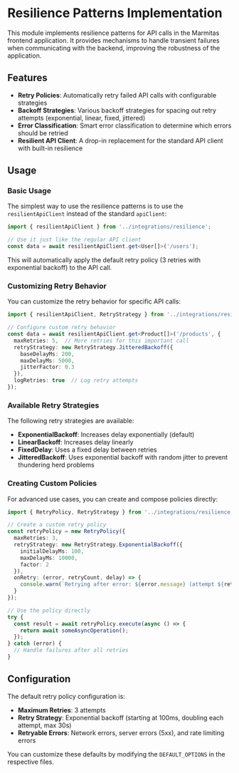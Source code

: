 # Resilience Patterns Implementation

This module implements resilience patterns for API calls in the Marmitas frontend application. It provides mechanisms to handle transient failures when communicating with the backend, improving the robustness of the application.

## Features

- **Retry Policies**: Automatically retry failed API calls with configurable strategies
- **Backoff Strategies**: Various backoff strategies for spacing out retry attempts (exponential, linear, fixed, jittered)
- **Error Classification**: Smart error classification to determine which errors should be retried
- **Resilient API Client**: A drop-in replacement for the standard API client with built-in resilience

## Usage

### Basic Usage

The simplest way to use the resilience patterns is to use the `resilientApiClient` instead of the standard `apiClient`:

```typescript
import { resilientApiClient } from '../integrations/resilience';

// Use it just like the regular API client
const data = await resilientApiClient.get<User[]>('/users');
```

This will automatically apply the default retry policy (3 retries with exponential backoff) to the API call.

### Customizing Retry Behavior

You can customize the retry behavior for specific API calls:

```typescript
import { resilientApiClient, RetryStrategy } from '../integrations/resilience';

// Configure custom retry behavior
const data = await resilientApiClient.get<Product[]>('/products', {
  maxRetries: 5,  // More retries for this important call
  retryStrategy: new RetryStrategy.JitteredBackoff({
    baseDelayMs: 200,
    maxDelayMs: 5000,
    jitterFactor: 0.3
  }),
  logRetries: true  // Log retry attempts
});
```

### Available Retry Strategies

The following retry strategies are available:

- **ExponentialBackoff**: Increases delay exponentially (default)
- **LinearBackoff**: Increases delay linearly
- **FixedDelay**: Uses a fixed delay between retries
- **JitteredBackoff**: Uses exponential backoff with random jitter to prevent thundering herd problems

### Creating Custom Policies

For advanced use cases, you can create and compose policies directly:

```typescript
import { RetryPolicy, RetryStrategy } from '../integrations/resilience';

// Create a custom retry policy
const retryPolicy = new RetryPolicy({
  maxRetries: 3,
  retryStrategy: new RetryStrategy.ExponentialBackoff({
    initialDelayMs: 100,
    maxDelayMs: 10000,
    factor: 2
  }),
  onRetry: (error, retryCount, delay) => {
    console.warn(`Retrying after error: ${error.message} (attempt ${retryCount})`);
  }
});

// Use the policy directly
try {
  const result = await retryPolicy.execute(async () => {
    return await someAsyncOperation();
  });
} catch (error) {
  // Handle failures after all retries
}
```

## Configuration

The default retry policy configuration is:

- **Maximum Retries**: 3 attempts
- **Retry Strategy**: Exponential backoff (starting at 100ms, doubling each attempt, max 30s)
- **Retryable Errors**: Network errors, server errors (5xx), and rate limiting errors

You can customize these defaults by modifying the `DEFAULT_OPTIONS` in the respective files. 